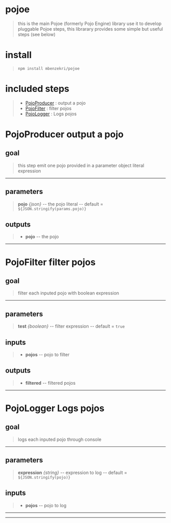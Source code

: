 
# pojoe
>this is the main Pojoe (formerly Pojo Engine) library use it to develop pluggable Pojoe steps, 
 this librarary provides some simple but useful steps (see below)
# install

>`npm install mbenzekri/pojoe`

# included steps 
>- [PojoProducer](#pojoproducer-output-a-pojo) : output a pojo
>- [PojoFilter](#pojofilter-filter-pojos) : filter pojos
>- [PojoLogger](#pojologger-logs-pojos) : Logs pojos
# PojoProducer output a pojo
>

## goal

>this step emit one pojo provided in a parameter object literal expression

---
## parameters
> **pojo** *{json}* -- the pojo literal  -- default = `${JSON.stringify(params.pojo)}`
> 


## outputs
>- **pojo** -- the pojo 


---

# PojoFilter filter pojos
>

## goal

> filter each inputed pojo with boolean expression

---
## parameters
> **test** *{boolean}* -- filter expression  -- default = `true`
> 

## inputs
>- **pojos** -- pojo to filter 

## outputs
>- **filtered** -- filtered pojos 


---

# PojoLogger Logs pojos
>

## goal

> logs each inputed pojo through console

---
## parameters
> **expression** *{string}* -- expression to log  -- default = `${JSON.stringify(pojo)}`
> 

## inputs
>- **pojos** -- pojo to log 



---

---
